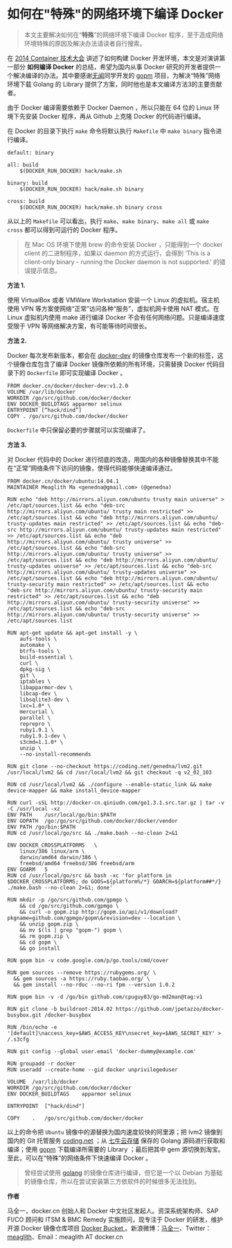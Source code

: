# 如何在"特殊"的网络环境下编译 Docker

> 本文主要解决如何在“**特殊**”的网络环境下编译 Docker 程序，至于造成网络环境特殊的原因及解决办法请读者自行搜索。

在 [2014 Container 技术大会](http://con2.csdn.net) 讲述了如何构建 Docker 开发环境，本文是对演讲第一部分 **如何编译 Docker** 的总结，希望为国内从事 Docker 研究的开发者提供一个解决编译的办法。其中要感谢[无闻](http://www.weibo.com/Obahua)同学开发的 [gopm](http://gopm.io) 项目，为解决“特殊”网络环境下载 Golang 的 Library 提供了方案，同时他也是本文编译方法3的主要贡献者。

由于 Docker 编译需要依赖于 Docker Daemon ，所以只能在 64 位的 Linux 环境下先安装 Docker 程序，再从 Github 上克隆 Docker 的代码进行编译。

在 Docker 的目录下执行 `make` 命令将默认执行 `Makefile` 中 `make binary` 指令进行编译。

```
default: binary

all: build
	$(DOCKER_RUN_DOCKER) hack/make.sh

binary: build
	$(DOCKER_RUN_DOCKER) hack/make.sh binary

cross: build
	$(DOCKER_RUN_DOCKER) hack/make.sh binary cross
```

从以上的 `Makefile` 可以看出，执行 `make`、`make binary`、`make all` 或 `make cross` 都可以得到可运行的 Docker 程序。


> 在 Mac OS 环境下使用 brew 的命令安装 Docker ，只能得到一个 docker client 的二进制程序，如果以 daemon 的方式运行，会得到 ‘This is a client-only binary - running the Docker daemon is not supported.’ 的错误提示信息。

**方法 1.**

使用 VirtualBox 或者 VMWare Workstation 安装一个 Linux 的虚拟机。宿主机使用 VPN 等方案使网络“正常”访问各种“服务”，虚拟机网卡使用 NAT 模式。在 Linux 虚拟机内使用 make 进行编译 Docker 不会有任何网络问题。只是编译速度受限于 VPN 等网络解决方案，有可能等待时间很长。

**方法 2.**

Docker 每次发布新版本，都会在 [docker-dev](https://docker.cn/docker/docker-dev) 的镜像仓库发布一个新的标签，这个镜像仓库包含了编译 Docker 镜像所依赖的所有环境，只需替换 Docker 代码目录下的 `Dockerfile` 即可实现编译 Docker 。

```
FROM docker.cn/docker/docker-dev:v1.2.0
VOLUME /var/lib/docker
WORKDIR /go/src/github.com/docker/docker
ENV DOCKER_BUILDTAGS apparmor selinux
ENTRYPOINT [“hack/dind”]
COPY . /go/src/github.com/docker/docker
```

`Dockerfile` 中只保留必要的步骤就可以实现编译了。

**方法 3.**

对 Docker 代码中的 Docker 进行彻底的改造，用国内的各种镜像替换其中不能在“正常”网络条件下访问的镜像，使得代码能够快速编译通过。

```
FROM docker.cn/docker/ubuntu:14.04.1
MAINTAINER Meaglith Ma <genedna@gmail.com> (@genedna)

RUN echo "deb http://mirrors.aliyun.com/ubuntu trusty main universe" > /etc/apt/sources.list && echo "deb-src http://mirrors.aliyun.com/ubuntu/ trusty main restricted" >> /etc/apt/sources.list && echo "deb http://mirrors.aliyun.com/ubuntu/ trusty-updates main restricted" >> /etc/apt/sources.list && echo "deb-src http://mirrors.aliyun.com/ubuntu/ trusty-updates main restricted" >> /etc/apt/sources.list && echo "deb http://mirrors.aliyun.com/ubuntu/ trusty universe" >> /etc/apt/sources.list && echo "deb-src http://mirrors.aliyun.com/ubuntu/ trusty universe" >> /etc/apt/sources.list && echo "deb http://mirrors.aliyun.com/ubuntu/ trusty-updates universe" >> /etc/apt/sources.list && echo "deb-src http://mirrors.aliyun.com/ubuntu/ trusty-updates universe" >> /etc/apt/sources.list && echo "deb http://mirrors.aliyun.com/ubuntu/ trusty-security main restricted" >> /etc/apt/sources.list && echo "deb-src http://mirrors.aliyun.com/ubuntu/ trusty-security main restricted" >> /etc/apt/sources.list && echo "deb http://mirrors.aliyun.com/ubuntu/ trusty-security universe" >> /etc/apt/sources.list && echo "deb-src http://mirrors.aliyun.com/ubuntu/ trusty-security universe" >> /etc/apt/sources.list

RUN	apt-get update && apt-get install -y \
	aufs-tools \
	automake \
	btrfs-tools \
	build-essential \
	curl \
	dpkg-sig \
	git \
	iptables \
	libapparmor-dev \
	libcap-dev \
	libsqlite3-dev \
	lxc=1.0* \
	mercurial \
	parallel \
	reprepro \
	ruby1.9.1 \
	ruby1.9.1-dev \
	s3cmd=1.1.0* \
	unzip \
	--no-install-recommends

RUN	git clone --no-checkout https://coding.net/genedna/lvm2.git /usr/local/lvm2 && cd /usr/local/lvm2 && git checkout -q v2_02_103

RUN	cd /usr/local/lvm2 && ./configure --enable-static_link && make device-mapper && make install_device-mapper

RUN	curl -sSL http://docker-cn.qiniudn.com/go1.3.1.src.tar.gz | tar -v -C /usr/local -xz
ENV	PATH	/usr/local/go/bin:$PATH
ENV	GOPATH	/go:/go/src/github.com/docker/docker/vendor
ENV PATH /go/bin:$PATH
RUN	cd /usr/local/go/src && ./make.bash --no-clean 2>&1

ENV	DOCKER_CROSSPLATFORMS	\
	linux/386 linux/arm \
	darwin/amd64 darwin/386 \
	freebsd/amd64 freebsd/386 freebsd/arm
ENV	GOARM	5
RUN	cd /usr/local/go/src && bash -xc 'for platform in $DOCKER_CROSSPLATFORMS; do GOOS=${platform%/*} GOARCH=${platform##*/} ./make.bash --no-clean 2>&1; done'

RUN	mkdir -p /go/src/github.com/gpmgo \
	&& cd /go/src/github.com/gpmgo \
	&& curl -o gopm.zip http://gopm.io/api/v1/download?pkgname=github.com/gpmgo/gopm\&revision=dev --location \
	&& unzip gopm.zip \
	&& mv $(ls | grep "gopm-") gopm \
	&& rm gopm.zip \
	&& cd gopm \
	&& go install

RUN	gopm bin -v code.google.com/p/go.tools/cmd/cover

RUN gem sources --remove https://rubygems.org/ \
  && gem sources -a https://ruby.taobao.org/ \
  && gem install --no-rdoc --no-ri fpm --version 1.0.2

RUN	gopm bin -v -d /go/bin github.com/cpuguy83/go-md2man@tag:v1

RUN	git clone -b buildroot-2014.02 https://github.com/jpetazzo/docker-busybox.git /docker-busybox

RUN	/bin/echo -e '[default]\naccess_key=$AWS_ACCESS_KEY\nsecret_key=$AWS_SECRET_KEY' > /.s3cfg

RUN	git config --global user.email 'docker-dummy@example.com'

RUN groupadd -r docker
RUN useradd --create-home --gid docker unprivilegeduser

VOLUME	/var/lib/docker
WORKDIR	/go/src/github.com/docker/docker
ENV	DOCKER_BUILDTAGS	apparmor selinux

ENTRYPOINT	["hack/dind"]

COPY	.	/go/src/github.com/docker/docker
```

以上的命令把 `Ubuntu` 镜像中的源替换为国内速度较快的阿里源；把 lvm2 镜像到国内的 Git 托管服务 [coding.net](https://coding.net) ；从 [七牛云存储](http://www.qiniu.com) 保存的 Golang 源码进行获取和编译；使用 [gopm](http://gopm.io) 下载编译所需要的 Library ；最后把其中 gem 源切换到淘宝。至此，可以在“特殊”的网络条件下快速编译 Docker 。

> 曾经尝试使用 [golang](https://docker.cn/docker/golang) 的镜像仓库进行编译，但它是一个以 Debian 为基础的镜像仓库，所以在尝试安装第三方依软件的时候很多无法找到。

**作者**

马全一，docker.cn 创始人和 Docker 中文社区发起人。资深系统架构师、SAP FI/CO 顾问和 ITSM & BMC Remedy 实施顾问，现专注于 Docker 的研发，维护开源 Docker  镜像仓库项目 [Docker  Bucket ](https://github.com/dockercn/docker-bucket)。新浪微博：[马全一](https://weibo.com/genedna)、Twitter：[meaglith](https://twitter.com/genedna)、Email：meaglith AT docker.cn

